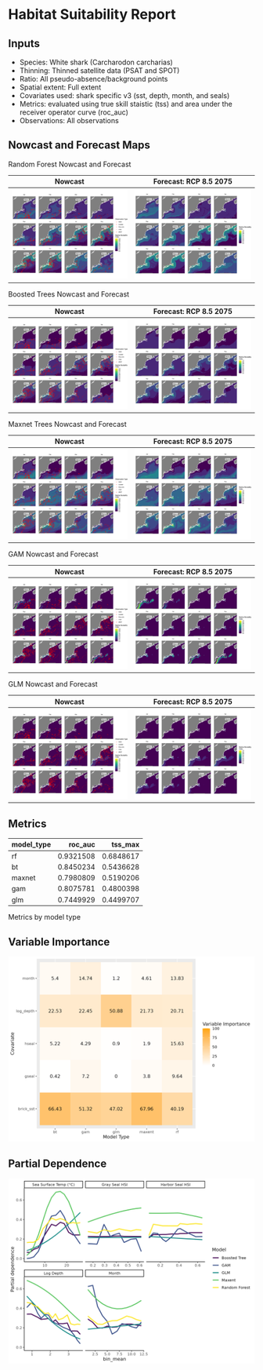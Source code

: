 Habitat Suitability Report
================

## Inputs

- Species: White shark (Carcharodon carcharias)
- Thinning: Thinned satellite data (PSAT and SPOT)
- Ratio: All pseudo-absence/background points
- Spatial extent: Full extent
- Covariates used: shark specific v3 (sst, depth, month, and seals)
- Metrics: evaluated using true skill staistic (tss) and area under the
  receiver operator curve (roc_auc)
- Observations: All observations

## Nowcast and Forecast Maps

Random Forest Nowcast and Forecast

| Nowcast | Forecast: RCP 8.5 2075 |
|:--:|:--:|
| ![](../../../../tidy_reports/versions/c11/000960/c11.000960.01_12_rf_compiled_casts.png) | ![](../../../../tidy_reports/versions/c11/000964/c11.000964.01_12_rf_compiled_casts.png) |

Boosted Trees Nowcast and Forecast

| Nowcast | Forecast: RCP 8.5 2075 |
|:--:|:--:|
| ![](../../../../tidy_reports/versions/c11/000960/c11.000960.01_12_bt_compiled_casts.png) | ![](../../../../tidy_reports/versions/c11/000964/c11.000964.01_12_bt_compiled_casts.png) |

Maxnet Trees Nowcast and Forecast

| Nowcast | Forecast: RCP 8.5 2075 |
|:--:|:--:|
| ![](../../../../tidy_reports/versions/c11/000960/c11.000960.01_12_maxent_compiled_casts.png) | ![](../../../../tidy_reports/versions/c11/000964/c11.000964.01_12_maxent_compiled_casts.png) |

GAM Nowcast and Forecast

| Nowcast | Forecast: RCP 8.5 2075 |
|:--:|:--:|
| ![](../../../../tidy_reports/versions/c11/000960/c11.000960.01_12_gam_compiled_casts.png) | ![](../../../../tidy_reports/versions/c11/000964/c11.000964.01_12_gam_compiled_casts.png) |

GLM Nowcast and Forecast

| Nowcast | Forecast: RCP 8.5 2075 |
|:--:|:--:|
| ![](../../../../tidy_reports/versions/c11/000960/c11.000960.01_12_glm_compiled_casts.png) | ![](../../../../tidy_reports/versions/c11/000964/c11.000964.01_12_glm_compiled_casts.png) |

## Metrics

| model_type |   roc_auc |   tss_max |
|:-----------|----------:|----------:|
| rf         | 0.9321508 | 0.6848617 |
| bt         | 0.8450234 | 0.5436628 |
| maxnet     | 0.7980809 | 0.5190206 |
| gam        | 0.8075781 | 0.4800398 |
| glm        | 0.7449929 | 0.4499707 |

Metrics by model type

## Variable Importance

![](m11.00096_tidy_compiled_files/figure-gfm/variable_importance-1.png)

## Partial Dependence

![](m11.00096_tidy_compiled_files/figure-gfm/partial_dependence-1.png)
